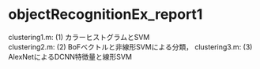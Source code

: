 # objectRecognitionEx_report1

clustering1.m: (1) カラーヒストグラムとSVM <br>
clustering2.m: (2) BoFベクトルと非線形SVMによる分類，
clustering3.m: (3) AlexNetによるDCNN特徴量と線形SVM
